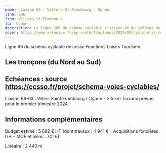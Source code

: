 ```yaml
---
name: Liaison 66 - Villers-St-Frambourg - Ognon
line: 266
from: Villers-St-Frambourg
to:  Ognon 
description: La ligne 266 du schéma cyclable (liaison 66 du schéma) de ccsso reliera Villers-St-Frambourg à Ognon 
cover: https://www.velooise.fr/wp-content/uploads/2025/09/cyclopolis-ccsso-266.jpg
---
```

Ligne 66 du schéma cyclable de ccsso
Fonctions Loisirs Tourisme

## Les tronçons (du Nord au Sud)

## Echéances : source https://ccsso.fr/projet/schema-voies-cyclables/
Liaison 66-63 : Villers Saint Frambourg / Ognon – 3.5 km Travaux prévus pour le premier trimestre 2024​​.

## Informations complémentaires

Budget estimé : 5 682 € HT (dont travaux : 4 941 € - Acquisitions foncières: 0 € - MOE et aléas : 741 €)

Linéaire : 2 440 m

